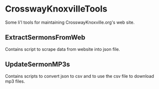 # CrosswayKnoxvilleTools
Some li'l tools for maintaining CrosswayKnoxville.org's web site.

## ExtractSermonsFromWeb
Contains script to scrape data from website into json file.

## UpdateSermonMP3s
Contains scripts to convert json to csv and to use the csv file to download mp3 files.